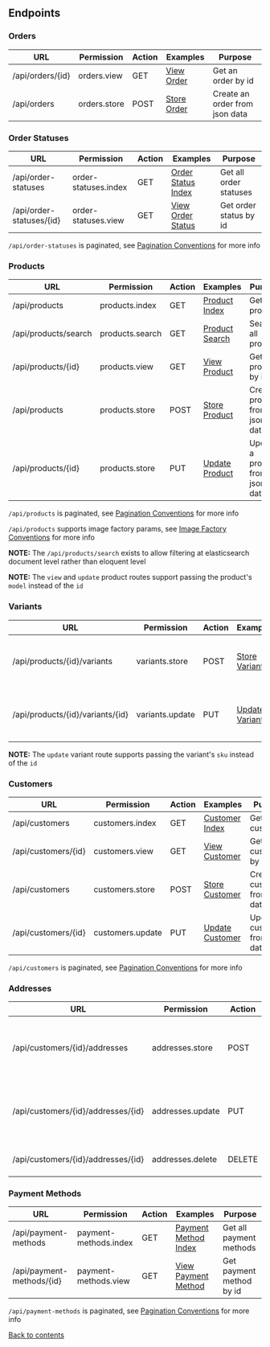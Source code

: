 ## Endpoints

### Orders

| URL               | Permission   | Action | Examples                               | Purpose                        |
|-------------------|--------------|--------|----------------------------------------|--------------------------------|
| /api/orders/{id}  | orders.view  | GET    | [View Order](Examples/Order/VIEW.md)   | Get an order by id             |
| /api/orders       | orders.store | POST   | [Store Order](Examples/Order/STORE.md) | Create an order from json data |

### Order Statuses

| URL                      | Permission            | Action | Examples                                             | Purpose                |
|--------------------------|-----------------------|--------|------------------------------------------------------|------------------------|
| /api/order-statuses      | order-statuses.index  | GET    | [Order Status Index](Examples/OrderStatus/INDEX.md)  | Get all order statuses |
| /api/order-statuses/{id} | order-statuses.view   | GET    | [View Order Status](Examples/OrderStatus/VIEW.md)    | Get order status by id | 

`/api/order-statuses` is paginated, see [Pagination Conventions](CONVENTIONS.md#pagination-conventions) for more info

### Products

| URL                  | Permission      | Action | Examples                                       | Purpose                         |
|----------------------|-----------------|--------|------------------------------------------------|---------------------------------|
| /api/products        | products.index  | GET    | [Product Index](Examples/Product/INDEX.md)     | Get all products                |
| /api/products/search | products.search | GET    | [Product Search](Examples/Product/SEARCH.md)   | Search all products             |
| /api/products/{id}   | products.view   | GET    | [View Product](Examples/Product/VIEW.md)       | Get product by id               | 
| /api/products        | products.store  | POST   | [Store Product](Examples/Product/STORE.md)     | Create a product from json data | 
| /api/products/{id}   | products.store  | PUT    | [Update Product](Examples/Product/UPDATE.md)   | Update a product from json data |

`/api/products` is paginated, see [Pagination Conventions](CONVENTIONS.md#pagination-conventions) for more info

`/api/products` supports image factory params, see [Image Factory Conventions](CONVENTIONS.md#image-factory-conventions) for more info

**NOTE:** The `/api/products/search` exists to allow filtering at elasticsearch document level rather than eloquent level

**NOTE:** The `view` and `update` product routes support passing the product's `model` instead of the `id`

### Variants

| URL                              | Permission      | Action | Examples                                     | Purpose                         |
|----------------------------------|-----------------|--------|----------------------------------------------|---------------------------------|
| /api/products/{id}/variants      | variants.store  | POST   | [Store Variant](Examples/Variant/STORE.md)   | Create a variant from json data |
| /api/products/{id}/variants/{id} | variants.update | PUT    | [Update Variant](Examples/Variant/UPDATE.md) | Update a variant from json data |

**NOTE:** The `update` variant route supports passing the variant's `sku` instead of the `id`

### Customers

| URL                   | Permission       | Action  | Examples                                       | Purpose                           |
|-----------------------|------------------|---------|------------------------------------------------|-----------------------------------|
| /api/customers        | customers.index  | GET     | [Customer Index](Examples/Customer/INDEX.md)   | Get all customers                 |
| /api/customers/{id}   | customers.view   | GET     | [View Customer](Examples/Customer/VIEW.md)     | Get customer by id                | 
| /api/customers        | customers.store  | POST    | [Store Customer](Examples/Customer/STORE.md)   | Create a customer from json data  | 
| /api/customers/{id}   | customers.update | PUT     | [Update Customer](Examples/Customer/UPDATE.md) | Update a customer from json data  |

`/api/customers` is paginated, see [Pagination Conventions](CONVENTIONS.md#pagination-conventions) for more info

### Addresses

| URL                                | Permission       | Action | Examples                                     | Purpose                          |
|------------------------------------|------------------|--------|----------------------------------------------|----------------------------------|
| /api/customers/{id}/addresses      | addresses.store  | POST   | [Store Address](Examples/Address/STORE.md)   | Create an address from json data | 
| /api/customers/{id}/addresses/{id} | addresses.update | PUT    | [Update Address](Examples/Address/UPDATE.md) | Update an address from json data |
| /api/customers/{id}/addresses/{id} | addresses.delete | DELETE | [Delete Address](Examples/Address/UPDATE.md) | Delete an address                |

### Payment Methods

| URL                        | Permission              | Action  | Examples                                                   | Purpose                    |
|----------------------------|-------------------------|---------|------------------------------------------------------------|----------------------------|
| /api/payment-methods       | payment-methods.index   | GET     | [Payment Method Index](Examples/PaymentMethod/INDEX.md)    | Get all payment methods    |
| /api/payment-methods/{id}  | payment-methods.view    | GET     | [View Payment Method](Examples/PaymentMethod/VIEW.md)      | Get payment method by id   | 

`/api/payment-methods` is paginated, see [Pagination Conventions](CONVENTIONS.md#pagination-conventions) for more info

[Back to contents](README.md#table-of-contents)
